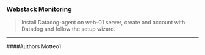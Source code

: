 ### Webstack Monitoring
> Install Datadog-agent on web-01 server, create and account with Datadog and follow the setup wizard. 


***

####Authors
Motteo1
